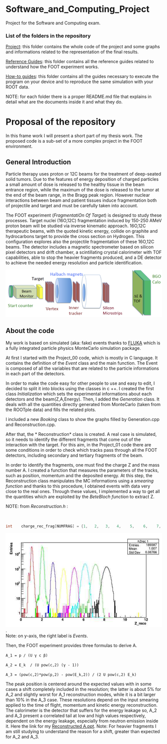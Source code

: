 # Software_and_Computing_Project
Project for the Software and Computing exam.


### List of the folders in the repository

[Project](https://github.com/rotolanna/Software_and_Computing_Project/tree/master/Project): this folder contains the whole code of the project and some graphs and informations related to the representation of the final results. 

[Reference Guides](https://github.com/rotolanna/Software_and_Computing_Project/tree/master/Reference%20Guides): this folder contains all the reference guides related to understand how  the FOOT experiment works.

[How-to guides](https://github.com/rotolanna/Software_and_Computing_Project/tree/master/how_to_guides): this folder contains all the guides necessary to execute the program on your device and to reproduce the same simulation with your ROOT data.

NOTE: for each folder there is a proper README.md file that explains in detail what are the documents inside it and what they do.

# Proposal of the repository

In this frame work I will present a short part of my thesis work. The proposed code is a sub-set of a more complex project in the FOOT  environment.

## General Introduction

Particle therapy uses proton or 12C beams for the treatment of deep-seated solid tumors. Due to
the features of energy deposition of charged particles a small amount of dose is released to the
healthy tissue in the beam entrance region, while the maximum of the dose is released to the tumor
at the end of the beam range, in the Bragg peak region. However nuclear interactions between
beam and patient tissues induce fragmentation both of projectile and target and must be carefully
taken into account. 

The FOOT experiment (*FragmentatiOn Of Target*) is designed to study these processes. Target
nuclei (16O,12C) fragmentation induced by 150-250 AMeV proton beam will be studied via inverse
kinematic approach. 16O,12C therapeutic beams, with the quoted kinetic energy, collide
on graphite and hydrocarbons target to provide the cross section on Hydrogen. This configuration
explores also the projectile fragmentation of these 16O,12C beams. The detector includes a
magnetic spectrometer based on silicon pixel detectors and drift chamber, a scintillating crystal
calorimeter with TOF capabilities, able to stop the heavier fragments produced, and a DE detector
to achieve the needed energy resolution and particle identification.

 ![detector](https://github.com/rotolanna/Software_and_Computing_Project/blob/master/Project/detector.png)

## About the code

My work is based on simulated (aka: fake) events thanks to [FLUKA](http://www.fluka.org/fluka.php) which is a fully integrated particle physics MonteCarlo simulation package.  

At first I started with the Project_00 code, which is mostly in C language. It contains the definition of the *Event* class and the main function. The Event is composed of all the variables that are related to the particle 
informations in each part of the detectors. 

In order to make the code easy for other people to use and easy to edit, I decided to split it into blocks using the classes in c ++. 
I created the first class *Initialization* which sets the experimental informations about each detectors and the beam(Z,A,Energy).
Then, I added the *Generation* class. It deals with all the quantities directly generated from MonteCarlo (taken from the ROOTple data) and fills the related plots.

I included a new  *Booking* class  to show the graphs filled by Generation.cpp and Reconstruction.cpp.

After that,  the * Reconstruction* class is created. A real case is simulated, so it needs to identify the different fragments that come out of the interaction with the target. For this aim, in the Project_01 code there are some conditions
 in order to check  which tracks pass through all the FOOT detectors, including secondary and tertiary fragments of the beam.

In order to identify the fragments, one must find the charge Z and the mass number A. I created a function that measures the parameters of the tracks, such as position, momentum and the deposited energy.  At this step, 
the Reconstruction class manipulates the MC informations using a *smearing function* and thanks to this procedure, I obtained events with data very close to the real ones.
Through these values, I implemented a way to get all the quantities which are exploited by the *BeteBloch function* to extract Z. 

NOTE: from *Reconstruction.h* :

```c++                                                                              
                                                                        // H   He  Li  Be    B    C     N    O    D    T  He3

int    charge_rec_frag[NUMFRAG] = {1,   2,   3,   4,    5,    6,    7,    8,   1,   1,   2 };
```

![Z_reconstructed](https://github.com/rotolanna/Software_and_Computing_Project/blob/master/Project/Z_reconstructed.jpg).   
 Note: on y-axis, the right label is *Events*.

Then, the FOOT experiment provides  three formulas to derive A.

`A_1 = p / (U γ c β) `  

`A_2 = E_k  / (U pow(c,2) (γ - 1)) `  

` A_3 = (pow(c,2)*pow(p,2) - pow(E_k,2)) / (2 U pow(c,2) E_k) `


 The peak position is centered around the expected values with in some cases a shift completely included in the resolution;
 the latter is about 5% for A_2 and slightly worst for A_1 reconstruction modes, while it is a bit larger than 10% in the A_3 case. These resolutions depend on the input smearing applied to the time of flight, 
momentum and kinetic energy reconstruction. The calorimeter is the detector that suffers for the energy leakage so,  A_2 and A_3 present a correlated tail at low and high values respectively, dependent on the
energy leakage, especially from neutron emission inside it.
 Here the link for my [Reconstructed A.ppt](https://github.com/rotolanna/Software_and_Computing_Project/blob/master/Project/Mass%20Plot.pptx).
 Note: For heavier fragments I am still studying to understand the reason for a shift, greater than expected for A_2 and A_3.  







